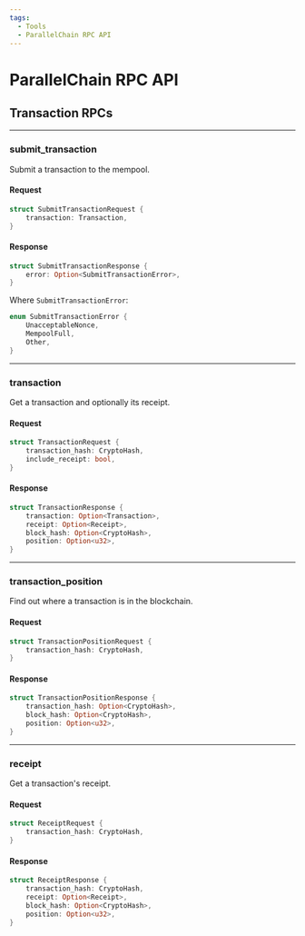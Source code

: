 ```yaml
---
tags:
  - Tools
  - ParallelChain RPC API
---
```


# ParallelChain RPC API


## Transaction RPCs
---
### submit_transaction 

Submit a transaction to the mempool.

#### Request

```rust
struct SubmitTransactionRequest {
    transaction: Transaction,
}
```

#### Response

```rust
struct SubmitTransactionResponse {
    error: Option<SubmitTransactionError>,
}
```

Where `SubmitTransactionError`:
```rust
enum SubmitTransactionError {
    UnacceptableNonce,
    MempoolFull,
    Other,
}
```

---

### transaction

Get a transaction and optionally its receipt.

#### Request

```rust
struct TransactionRequest {    
    transaction_hash: CryptoHash,
    include_receipt: bool,
}
```

#### Response

```rust
struct TransactionResponse {
    transaction: Option<Transaction>,
    receipt: Option<Receipt>,
    block_hash: Option<CryptoHash>,
    position: Option<u32>,
}
```

---

### transaction_position

Find out where a transaction is in the blockchain.

#### Request

```rust
struct TransactionPositionRequest {
    transaction_hash: CryptoHash,
}
```

#### Response

```rust
struct TransactionPositionResponse {
    transaction_hash: Option<CryptoHash>,
    block_hash: Option<CryptoHash>,
    position: Option<u32>,
}
```

---

### receipt

Get a transaction's receipt.

#### Request

```rust
struct ReceiptRequest {    
    transaction_hash: CryptoHash,
}
```

#### Response

```rust
struct ReceiptResponse {
    transaction_hash: CryptoHash,
    receipt: Option<Receipt>,
    block_hash: Option<CryptoHash>,
    position: Option<u32>,
}
```